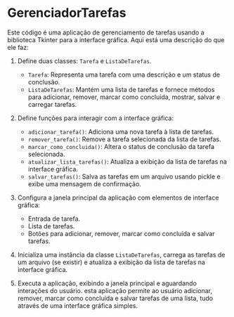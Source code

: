 # GerenciadorTarefas
 Este código é uma aplicação de gerenciamento de tarefas usando a biblioteca Tkinter para a interface gráfica. Aqui está uma descrição do que ele faz:

1. Define duas classes: `Tarefa` e `ListaDeTarefas`.
   - `Tarefa`: Representa uma tarefa com uma descrição e um status de conclusão.
   - `ListaDeTarefas`: Mantém uma lista de tarefas e fornece métodos para adicionar, remover, marcar como concluída, mostrar, salvar e carregar tarefas.

2. Define funções para interagir com a interface gráfica:
   - `adicionar_tarefa()`: Adiciona uma nova tarefa à lista de tarefas.
   - `remover_tarefa()`: Remove a tarefa selecionada da lista de tarefas.
   - `marcar_como_concluida()`: Altera o status de conclusão da tarefa selecionada.
   - `atualizar_lista_tarefas()`: Atualiza a exibição da lista de tarefas na interface gráfica.
   - `salvar_tarefas()`: Salva as tarefas em um arquivo usando pickle e exibe uma mensagem de confirmação.

3. Configura a janela principal da aplicação com elementos de interface gráfica:
   - Entrada de tarefa.
   - Lista de tarefas.
   - Botões para adicionar, remover, marcar como concluída e salvar tarefas.

4. Inicializa uma instância da classe `ListaDeTarefas`, carrega as tarefas de um arquivo (se existir) e atualiza a exibição da lista de tarefas na interface gráfica.

5. Executa a aplicação, exibindo a janela principal e aguardando interações do usuário.
esta aplicação permite ao usuário adicionar, remover, marcar como concluída e salvar tarefas de uma lista, tudo através de uma interface gráfica simples.
